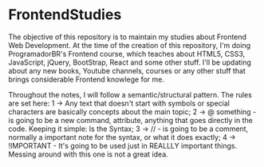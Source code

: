 # FrontendStudies
The objective of this repository is to maintain my studies about Frontend Web Development. At the time of the creation of this repository, I'm doing ProgramadorBR's Frontend course, which teaches about HTML5, CSS3, JavaScript, jQuery, BootStrap, React and some other stuff. I'll be updating about any new books, Youtube channels, courses or any other stuff that brings considerable Frontend knowlege for me.


Throughout the notes, I will follow a semantic/structural pattern. The rules are set here:
  1 -> Any text that doesn't start with symbols or special characters are basically concepts about the main topic;
  2 -> @ something - is going to be a new command, attribute, anything that goes directly in the code. Keeping it simple: Is      the Syntax;
  3 -> // - is going to be a comment, normally a important note for the syntax, or what it does exactly;
  4 -> !IMPORTANT - It's going to be used just in REALLLY important things. Messing around with this one is not a great idea.
